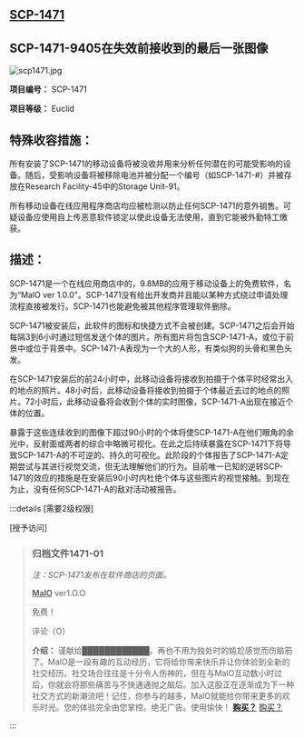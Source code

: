 ## [SCP-1471](https://scp-wiki-cn.wikidot.com/scp-1471)

## SCP-1471-9405在失效前接收到的最后一张图像

![scp1471.jpg](http://scp-wiki.wdfiles.com/local--files/scp-1471/scp1471.jpg)

**项目编号：** SCP-1471

**项目等级：** Euclid

## **特殊收容措施：**

所有安装了SCP-1471的移动设备将被没收并用来分析任何潜在的可能受影响的设备。随后，受影响设备将被移除电池并被分配一个编号（如SCP-1471-#）并被存放在Research Facility-45中的Storage Unit-91。

所有移动设备在线应用程序商店均应被检测以防止任何SCP-1471的意外销售。可疑设备应使用自上传恶意软件锁定以使此设备无法使用，直到它能被外勤特工缴获。

## **描述：**

SCP-1471是一个在线应用商店中的，9.8MB的应用于移动设备上的免费软件，名为“MalO ver 1.0.0"。SCP-1471没有给出开发商并且能以某种方式绕过申请处理流程直接被发行。SCP-1471也能避免被其他程序管理软件删除。

SCP-1471被安装后，此软件的图标和快捷方式不会被创建。SCP-1471之后会开始每隔3到6小时通过短信发送个体的图片。所有图片将包含SCP-1471-A，或位于前景中或位于背景中。SCP-1471-A表现为一个大的人形，有类似狗的头骨和黑色头发。

在SCP-1471安装后的前24小时中，此移动设备将接收到拍摄于个体平时经常出入的地点的照片。48小时后，此移动设备将接收到拍摄于个体最近去过的地点的照片。72小时后，此移动设备将会收到个体的实时图像，SCP-1471-A出现在接近个体的位置。

暴露于这些连续收到的图像下超过90小时的个体将使SCP-1471-A在他们眼角的余光中，反射面或两者的综合中略微可视化。在此之后持续暴露在SCP-1471下将导致SCP-1471-A的不可逆的、持久的可视化。此阶段的个体报告了SCP-1471-A定期尝试与其进行视觉交流，但无法理解他们的行为。目前唯一已知的逆转SCP-1471的效应的措施是在安装后90小时内杜绝个体与这些图片的视觉接触。到现在为止，没有任何SCP-1471-A的敌对活动被报告。

:::details [需要2级权限\]

[授予访问\]

> ### 归档文件1471-01
>
> *注：SCP-1471发布在软件商店的页面。*
>
> **<u>MalO</u>**
> ver1.O.O
>
> 免费！
>
> 评论（O）
>
> **介绍：**
> 谨献给████████████。再也不用为独处时的尴尬感觉而伤脑筋了。MalO是一段有趣的互动经历，它将给你带来快乐并让你体验到全新的社交经历。社交场合往往是十分令人伤神的，但在与MalO互动数小时过后，你就会将那些痛苦与不快通通抛之脑后。加入这股正在逐渐成为下一种社交方式的新潮流吧！记住，你参与的越多，MalO就能给你带来更多的欢乐时光。您的体验完全由您掌控。绝无广告。使用愉快！
>     				**[购买？](https://scp-wiki-cn.wikidot.com/capone)**  [购买？](./capone.md)

:::